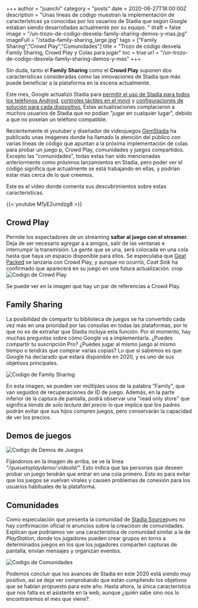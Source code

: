 +++
author = "juanchi"
category = "posts"
date = 2020-06-27T18:00:00Z
description = "Unas líneas de código muestran la implementación de características ya conocidas por los usuarios de Stadia que según Google estaban siendo desarrolladas actualmente por su equipo. "
draft = false
image = "/un-trozo-de-codigo-desvela-family-sharing-demos-y-mas.jpg"
imageFull = "/stadia-family-sharing_large.jpg"
tags = ["Family Sharing","Crowd Play","Comunidades"]
title = "Trozo de código desvela Family Sharing, Crowd Play y Colas para jugar"
toc = true
url = "/un-trozo-de-codigo-desvela-family-sharing-demos-y-mas"
+++

Sin duda, tanto el **Family Sharing** como el **Crowd Play** suponen dos características consideradas como las innovaciones de Stadia que más puede beneficiar a la plataforma en la escena actualmente. 

Este mes, Google actualizó Stadia para <a class="u-anchor" href="/jugar-stadia-cualquier-telefono-android">permitir el uso de Stadia para todos los teléfonos Android,</a> <a class="u-anchor" href="/stadia-controles-tactiles-movil">controles táctiles en el movil</a> y <a class="u-anchor" href="/elige-resolucion-nueva-funcion-stadia">configuraciones de solución para cada dispositivo.</a> Estas actualizaciones complacieron a muchos usuarios de Stadia que no podían "jugar en cualquier lugar", debido a que no poseían un teléfono compatible.

Recientemente el youtuber y diseñador de videojuegos <a class="u-anchor" href="https://twitter.com/GemStadia?s=20" target="_blank" rel="nofollow noopener">GemStadia</a> ha publicado unas imágenes donde ha llamado la atención del público con varias líneas de código que apuntan a la próxima implementación de colas para probar un juego p, Crowd Play, comunidades y juegos compartidos. Excepto las "comunidades", todas estas han sido mencionadas anteriormente como próximos lanzamientos en Stadia, pero poder ver el código significa que actualmente se está trabajando en ellas, y podrían estar mas cerca de lo que creemos.

Este es el vídeo donde comenta sus descubrimientos sobre estas características.

<div class="u-youtube">
  {{< youtube M1yE2umdzg8 >}}
</div>

## Crowd Play

Permite los espectadores de un streaming **saltar al juego con el streamer.** Deja de ser necesario agregar a a amigos, salir de las ventanas e interrumpir la transmisión. La gente que se una, será colocada en una cola hasta que haya un espacio disponible para ellos. Se especulaba que <a class="u-anchor" href="/analisis-completo-get-packed-stadia">Geat Packed</a> se lanzaría con Crowd Play, y aunque no ocurrió, *Coat Sink* ha confirmado que aparecerá en su juego en una futura actualización.
crop
<img class="u-borderImage u-lazyload lazyload" loading="lazy" data-src="/un-trozo-de-codigo-desvela-family-sharing-demos-y-mas/code_crowdplay.png" alt="Codigo de Crowd Play" title="Codigo de Crowd Play" />

Se puede ver en la imagen que hay un par de referencias a Crowd Play.

## Family Sharing

La posibilidad de compartir tu biblioteca de juegos se ha convertido cada vez más en una prioridad por las consolas en todas las plataformas, por lo que no es de extrañar que Stadia incluya esta función. Por el momento, hay muchas preguntas sobre cómo Google va a implementarla. ¿Puedes compartir tu suscripción Pro? ¿Puedes jugar al mismo juego al mismo tiempo o tendrás que comprar varias copias? Lo que sí sabemos es que Google ha declarado que estará disponible en 2020, y es uno de sus objetivos principales.

<img class="u-borderImage u-lazyload lazyload" loading="lazy" data-src="/un-trozo-de-codigo-desvela-family-sharing-demos-y-mas/code_family.png" alt="Codigo de Family Sharing" title="Codigo de Family Sharing" />

En esta imagen, se pueden ver múltiples usos de la palabra "Family", que van seguidos de recuperaciones de ID de juego. Además, en la parte inferior de la captura de pantalla, podrá observar una "read only store" que significa *tienda de solo lectura del precio* lo que implica que los padres podrán evitar que sus hijos compren juegos, pero conservarán la capacidad de ver los precios. 

## Demos de juegos

<img class="u-borderImage u-lazyload lazyload" loading="lazy" data-src="/un-trozo-de-codigo-desvela-family-sharing-demos-y-mas/code_demo.png" alt="Codigo de Demos de Juegos" title="Codigo de Demos de Juegos" />

Fijándonos en la imagen de arriba, se ve la linea *"/queuetoplaydemo/:videoId/".* Esto indica que las personas que deseen probar un juego tendrán que entrar en una cola primero. Esto es para evitar que los juegos se vuelvan virales y causen problemas de conexión para los usuarios habituales de la plataforma. 

## Comunidades

Como especulación que presenta la comunidad de <a class="u-anchor" href="https://stadiasource.com" target="_blank" rel="nofollow noopener">Stadia Source</a>pues no hay confirmación oficial ni anuncios sobre la creacióon de comunidades. Explican que podríamos ver una característica de comunidad similar a la de *PlayStation*, donde los jugadores pueden crear grupos en torno a determinados juegos en los que los jugadores comparten capturas de pantalla, envían mensajes y organizan eventos.

<img class="u-borderImage u-lazyload lazyload" loading="lazy" data-src="/un-trozo-de-codigo-desvela-family-sharing-demos-y-mas/code_community-2.png" alt="Codigo de Comunidades" title="Codigo de Comunidades" />

Podemos concluir que los avances de Stadia en este 2020 está siendo muy positivo, así se deja ver comprobando que están cumpliendo los objetivos que se habían propuesto para este año. Hasta ahora, la única característica que nos falta es el asistente en la web, aunque ¿quién sabe sino nos lo encontraremos el mes que viene?.